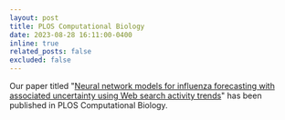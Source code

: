 ```yaml
---
layout: post
title: PLOS Computational Biology
date: 2023-08-28 16:11:00-0400
inline: true
related_posts: false
excluded: false
---
```


Our paper titled "<a href="https://journals.plos.org/ploscompbiol/article?id=10.1371/journal.pcbi.1011392">Neural network models for influenza forecasting with associated uncertainty using Web search activity trends</a>" has been published in PLOS Computational Biology.